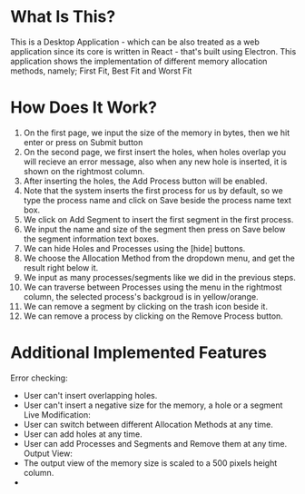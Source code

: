 # What Is This?
This is a Desktop Application - which can be also treated as a web application since its core is written in React - that's built using Electron.
This application shows the implementation of different memory allocation methods, namely; First Fit, Best Fit and Worst Fit
# How Does It Work?
1. On the first page, we input the size of the memory in bytes, then we hit enter or press on Submit button
2. On the second page, we first insert the holes, when holes overlap you will recieve an error message, also when any new hole is inserted, it is shown on the rightmost column.
3. After inserting the holes, the Add Process button will be enabled.
4. Note that the system inserts the first process for us by default, so we type the process name and click on Save beside the process name text box.
5. We click on Add Segment to insert the first segment in the first process.
6. We input the name and size of the segment then press on Save below the segment information text boxes.
7. We can hide Holes and Processes using the \[hide\] buttons.
8. We choose the Allocation Method from the dropdown menu, and get the result right below it.
9. We input as many processes/segments like we did in the previous steps.
10. We can traverse between Processes using the menu in the rightmost column, the selected process's backgroud is in yellow/orange.
11. We can remove a segment by clicking on the trash icon beside it.
12. We can remove a process by clicking on the Remove Process button.
# Additional Implemented Features
Error checking:
- User can't insert overlapping holes.
- User can't insert a negative size for the memory, a hole or a segment
Live Modification:
- User can switch between different Allocation Methods at any time.
- User can add holes at any time.
- User can add Processes and Segments and Remove them at any time.
Output View:
- The output view of the memory size is scaled to a 500 pixels height column.
- 